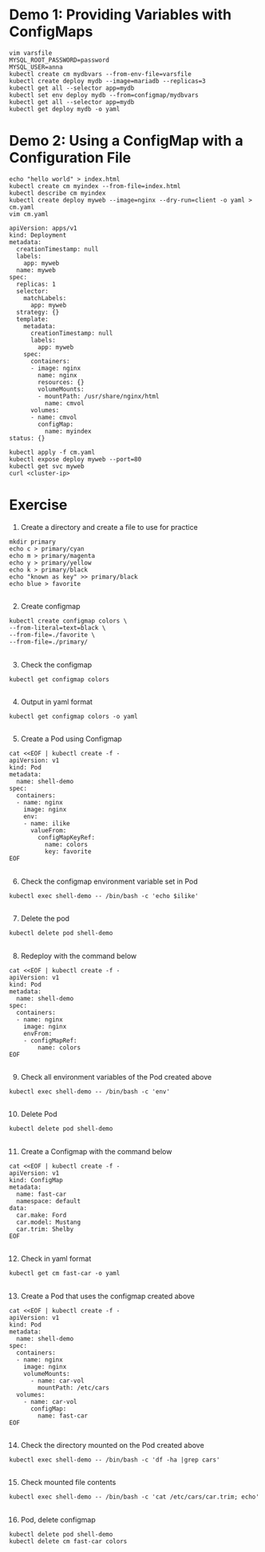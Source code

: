# Demo 1: Providing Variables with ConfigMaps
```
vim varsfile
MYSQL_ROOT_PASSWORD=password
MYSQL_USER=anna
kubectl create cm mydbvars --from-env-file=varsfile
kubectl create deploy mydb --image=mariadb --replicas=3
kubectl get all --selector app=mydb
kubectl set env deploy mydb --from=configmap/mydbvars
kubectl get all --selector app=mydb
kubectl get deploy mydb -o yaml
```

# Demo 2: Using a ConfigMap with a Configuration File
```
echo "hello world" > index.html
kubectl create cm myindex --from-file=index.html
kubectl describe cm myindex
kubectl create deploy myweb --image=nginx --dry-run=client -o yaml > cm.yaml
vim cm.yaml
```
```
apiVersion: apps/v1
kind: Deployment
metadata:
  creationTimestamp: null
  labels:
    app: myweb
  name: myweb
spec:
  replicas: 1
  selector:
    matchLabels:
      app: myweb
  strategy: {}
  template:
    metadata:
      creationTimestamp: null
      labels:
        app: myweb
    spec:
      containers:
      - image: nginx
        name: nginx
        resources: {}
        volumeMounts:
        - mountPath: /usr/share/nginx/html
          name: cmvol
      volumes:
      - name: cmvol
        configMap:
          name: myindex
status: {}
```
```
kubectl apply -f cm.yaml
kubectl expose deploy myweb --port=80
kubectl get svc myweb
curl <cluster-ip>
```

# Exercise


1. Create a directory and create a file to use for practice
```
mkdir primary
echo c > primary/cyan
echo m > primary/magenta
echo y > primary/yellow
echo k > primary/black
echo "known as key" >> primary/black
echo blue > favorite
```

##

2. Create configmap
```
kubectl create configmap colors \
--from-literal=text=black \
--from-file=./favorite \
--from-file=./primary/
```

##

3. Check the configmap
```
kubectl get configmap colors
```

##

4. Output in yaml format
```
kubectl get configmap colors -o yaml
```

##

5. Create a Pod using Configmap
```
cat <<EOF | kubectl create -f -
apiVersion: v1
kind: Pod
metadata:
  name: shell-demo
spec:
  containers:
  - name: nginx
    image: nginx
    env:
    - name: ilike
      valueFrom:
        configMapKeyRef:
          name: colors
          key: favorite
EOF
```

##

6. Check the configmap environment variable set in Pod
```
kubectl exec shell-demo -- /bin/bash -c 'echo $ilike'
```

##

7. Delete the pod
```
kubectl delete pod shell-demo
```

##

8. Redeploy with the command below
```
cat <<EOF | kubectl create -f -
apiVersion: v1
kind: Pod
metadata:
  name: shell-demo
spec:
  containers:
  - name: nginx
    image: nginx
    envFrom:
    - configMapRef:
        name: colors
EOF
```

##

9. Check all environment variables of the Pod created above
```
kubectl exec shell-demo -- /bin/bash -c 'env'
```

##

10. Delete Pod
```
kubectl delete pod shell-demo
```

##

11. Create a Configmap with the command below
```
cat <<EOF | kubectl create -f -
apiVersion: v1
kind: ConfigMap
metadata:
  name: fast-car
  namespace: default
data:
  car.make: Ford
  car.model: Mustang
  car.trim: Shelby
EOF
```

##

12. Check in yaml format
```
kubectl get cm fast-car -o yaml
```

##

13. Create a Pod that uses the configmap created above
```
cat <<EOF | kubectl create -f -
apiVersion: v1
kind: Pod
metadata:
  name: shell-demo
spec:
  containers:
  - name: nginx
    image: nginx
    volumeMounts:
      - name: car-vol
        mountPath: /etc/cars
  volumes:
    - name: car-vol
      configMap:
        name: fast-car
EOF
```

##

14. Check the directory mounted on the Pod created above
```
kubectl exec shell-demo -- /bin/bash -c 'df -ha |grep cars'
```

##

15. Check mounted file contents
```
kubectl exec shell-demo -- /bin/bash -c 'cat /etc/cars/car.trim; echo'
```

##

16. Pod, delete configmap
```
kubectl delete pod shell-demo
kubectl delete cm fast-car colors
```
